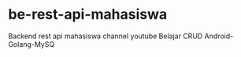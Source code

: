 # be-rest-api-mahasiswa
Backend rest api mahasiswa channel youtube Belajar CRUD Android-Golang-MySQ
